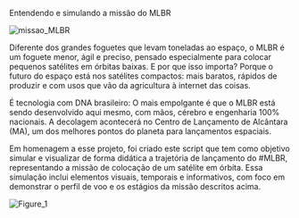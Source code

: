 Entendendo e simulando a missão do MLBR

![missao_MLBR](https://github.com/user-attachments/assets/75b1d035-8097-4a83-b383-9d4ffbd01d76)

Diferente dos grandes foguetes que levam toneladas ao espaço, o MLBR é um foguete menor, ágil e preciso, pensado especialmente para colocar pequenos satélites em órbitas baixas. E por que isso importa? Porque o futuro do espaço está nos satélites compactos: mais baratos, rápidos de produzir e com usos que vão da agricultura à internet das coisas. 

É tecnologia com DNA brasileiro: O mais empolgante é que o MLBR está sendo desenvolvido aqui mesmo, com mãos, cérebro e engenharia 100% nacionais. A decolagem acontecerá no Centro de Lançamento de Alcântara (MA), um dos melhores pontos do planeta para lançamentos espaciais.

Em homenagem a esse projeto, foi criado este script que tem como objetivo simular e visualizar de forma didática a trajetória de lançamento do #MLBR, representando a missão de colocação de um satélite em órbita. Essa simulação inclui elementos visuais, temporais e informativos, com foco em demonstrar o perfil de voo e os estágios da missão descritos acima. 

![Figure_1](https://github.com/user-attachments/assets/929b460a-4557-49c4-bdc9-1cd5040501be)
